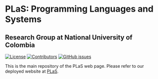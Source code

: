 # PLaS: Programming Languages and Systems
## Research Group at National University of Colombia

[![License](https://img.shields.io/github/license/UNPLaS/web_plas?style=plastic)][license_url]
[![Contributors](https://img.shields.io/github/contributors/UNPLaS/web_plas?style=plastic)][contributors_url]
[![GitHub issues](https://img.shields.io/github/issues/UNPLaS/web_plas?style=plastic)][issues_url]

This is the main repository of the PLaS web page. Please refer to our deployed website at [PLaS][plas_url]. 


[plas_url]: http://plas.unal.edu.co/
[license_url]: https://github.com/UNPLaS/web_plas/blob/master/LICENSE
[contributors_url]: https://github.com/UNPLaS/web_plas/graphs/contributors
[issues_url]: https://github.com/UNPLaS/web_plas/issues
